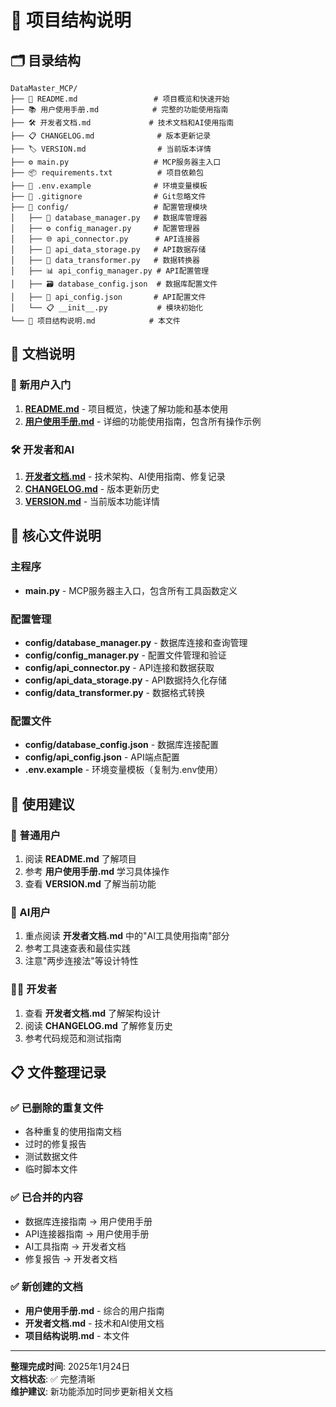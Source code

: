 # 📁 项目结构说明

## 🗂️ 目录结构

```
DataMaster_MCP/
├── 📄 README.md                 # 项目概览和快速开始
├── 📚 用户使用手册.md            # 完整的功能使用指南
├── 🛠️ 开发者文档.md             # 技术文档和AI使用指南
├── 📋 CHANGELOG.md              # 版本更新记录
├── 🏷️ VERSION.md                # 当前版本详情
├── ⚙️ main.py                   # MCP服务器主入口
├── 📦 requirements.txt          # 项目依赖包
├── 🔧 .env.example              # 环境变量模板
├── 📝 .gitignore                # Git忽略文件
├── 📁 config/                   # 配置管理模块
│   ├── 🔗 database_manager.py   # 数据库管理器
│   ├── ⚙️ config_manager.py     # 配置管理器
│   ├── 🌐 api_connector.py      # API连接器
│   ├── 💾 api_data_storage.py   # API数据存储
│   ├── 🔄 data_transformer.py   # 数据转换器
│   ├── 📊 api_config_manager.py # API配置管理
│   ├── 🗃️ database_config.json  # 数据库配置文件
│   ├── 🔌 api_config.json       # API配置文件
│   └── 📋 __init__.py           # 模块初始化
└── 📄 项目结构说明.md            # 本文件
```

## 📖 文档说明

### 🚀 新用户入门
1. **[README.md](README.md)** - 项目概览，快速了解功能和基本使用
2. **[用户使用手册.md](用户使用手册.md)** - 详细的功能使用指南，包含所有操作示例

### 🛠️ 开发者和AI
1. **[开发者文档.md](开发者文档.md)** - 技术架构、AI使用指南、修复记录
2. **[CHANGELOG.md](CHANGELOG.md)** - 版本更新历史
3. **[VERSION.md](VERSION.md)** - 当前版本功能详情

## 🔧 核心文件说明

### 主程序
- **main.py** - MCP服务器主入口，包含所有工具函数定义

### 配置管理
- **config/database_manager.py** - 数据库连接和查询管理
- **config/config_manager.py** - 配置文件管理和验证
- **config/api_connector.py** - API连接和数据获取
- **config/api_data_storage.py** - API数据持久化存储
- **config/data_transformer.py** - 数据格式转换

### 配置文件
- **config/database_config.json** - 数据库连接配置
- **config/api_config.json** - API端点配置
- **.env.example** - 环境变量模板（复制为.env使用）

## 🎯 使用建议

### 👤 普通用户
1. 阅读 **README.md** 了解项目
2. 参考 **用户使用手册.md** 学习具体操作
3. 查看 **VERSION.md** 了解当前功能

### 🤖 AI用户
1. 重点阅读 **开发者文档.md** 中的"AI工具使用指南"部分
2. 参考工具速查表和最佳实践
3. 注意"两步连接法"等设计特性

### 👨‍💻 开发者
1. 查看 **开发者文档.md** 了解架构设计
2. 阅读 **CHANGELOG.md** 了解修复历史
3. 参考代码规范和测试指南

## 📋 文件整理记录

### ✅ 已删除的重复文件
- 各种重复的使用指南文档
- 过时的修复报告
- 测试数据文件
- 临时脚本文件

### ✅ 已合并的内容
- 数据库连接指南 → 用户使用手册
- API连接器指南 → 用户使用手册
- AI工具指南 → 开发者文档
- 修复报告 → 开发者文档

### ✅ 新创建的文档
- **用户使用手册.md** - 综合的用户指南
- **开发者文档.md** - 技术和AI使用文档
- **项目结构说明.md** - 本文件

---

**整理完成时间**: 2025年1月24日  
**文档状态**: ✅ 完整清晰  
**维护建议**: 新功能添加时同步更新相关文档